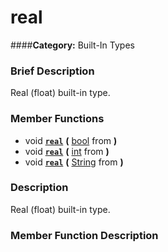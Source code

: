 #  real  
####**Category:** Built-In Types

###  Brief Description  
Real (float) built-in type.

###  Member Functions 
  * void  **[`real`](#real)**  **(** [bool](class_bool) from  **)**
  * void  **[`real`](#real)**  **(** [int](class_int) from  **)**
  * void  **[`real`](#real)**  **(** [String](class_string) from  **)**

###  Description  
Real (float) built-in type.

###  Member Function Description  

